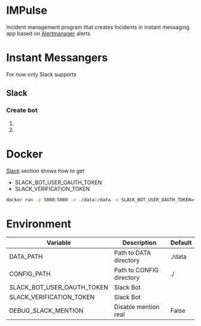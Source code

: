 # IMPulse

Incident management program that creates Incidents in instant messaging app based on [Alertmanager](https://prometheus.io/docs/alerting/latest/alertmanager/) alerts

# Instant Messangers
For now only Slack supports

## Slack

### Create bot
1.
2.


# Docker

[Slack](##Slack) section shows how to get
- SLACK_BOT_USER_OAUTH_TOKEN
- SLACK_VERIFICATION_TOKEN

```bash
docker run -p 5000:5000 -v ./data:/data -e SLACK_BOT_USER_OAUTH_TOKEN=<slack_bot_user_oauth_token> -e SLACK_VERIFICATION_TOKEN=<slack_verification_token> ghcr.io/ditsi/impulse:develop
```

# Environment

| Variable | Description | Default |
|-|-|-|
| DATA_PATH | Path to DATA directory | ./data |
| CONFIG_PATH | Path to CONFIG directory | ./ |
| SLACK_BOT_USER_OAUTH_TOKEN | Slack Bot | |
| SLACK_VERIFICATION_TOKEN | Slack Bot | |
| DEBUG_SLACK_MENTION | Disable mention real | False |